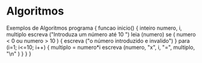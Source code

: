 # Algoritmos
Exemplos de Algoritmos
programa {
  funcao inicio() {
    inteiro numero, i, multiplo
    escreva ("Introduza um número até 10 ")
    leia (numero)
    se ( numero < 0 ou numero > 10 )
    {
    escreva ("o número introduzido e invalido")
    }
    para (i=1; i<=10; i++)
    {
    multiplo = numero*i
    escreva (numero, "x", i, "=", multiplo, "\n" )
    }
  }
}
